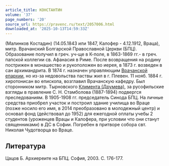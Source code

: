 ```yaml
---
article_title: КОНСТАНТИН
volume: '37'
page_numbers: '20'
source_url: https://pravenc.ru/text/2057006.html
downloaded_at: '2025-10-13T14:59:33Z'
---
```


(Малинков Костадин) (14.05.1843 или 1847, Калофер - 4.12.1912, Враца), митр. Врачанский Болгарской Православной Церкви (БПЦ). Образование получил в греч. уч-ще в К-поле, в 1863-1869 гг.- в греч. папской коллегии св. Афанасия в Риме. После возвращения на родину пострижен в монашество и рукоположен во иерея, в 1873 г. возведен в сан архимандрита. В 1874 г. назначен управляющим [Врачанской епархии](<https://pravenc.ru/text/Врачанской епархии.html>), но из-за недовольства паствы жил в г. Плевен. 11 нояб. 1884 г. хиротонисан во епископа, возглавил Врачанскую кафедру. Был сторонником митр. Тырновского [Климента (Друмева)](<https://pravenc.ru/text/Климента (Друмева).html>), за русофильские взгляды в правление С. Н. Стамболова (1887-1894) подвергся преследованиям. В 1905-1908 гг. председатель Синода БПЦ. На личные средства приобрел участок и построил здание училища во Враце (позже носило его имя, в 2014 преобразовано в молодежный центр) и основал фонд (действовал до 1952) для ежегодной оплаты учебы 2 студентов (уроженцев Врацы и Калофера, при условии что они станут священниками) в ДС в Софии. Погребен в притворе собора свт. Николая Чудотворца во Враце.

## Литература

Цацов Б. Архиереите на БПЦ. София, 2003. С. 176-177.
